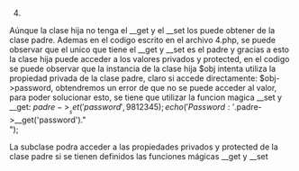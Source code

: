 4.
Aúnque la clase hija no tenga el __get y el __set los puede obtener de la clase padre.
Ademas en el codigo escrito en el archivo 4.php,
se puede observar que el unico que tiene el __get y __set   es el padre y gracias a esto la clase hija puede acceder a los valores privados y protected, en el codigo 
se puede observar que la instancia de la clase hija $obj intenta utiliza la propiedad privada de la clase padre, claro si accede directamente: $obj->password, obtendremos
un error de que no se puede acceder al valor, para poder solucionar esto, se tiene que utilizar la funcion magica __set y __get:
    $padre->__set('password', 9812345);
    echo('Password: '.$padre->__get('password')."<br>");

La subclase podra acceder a las propiedades privados y protected de la clase padre si se tienen definidos las funciones mágicas __get y __set

